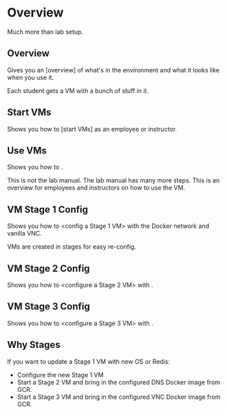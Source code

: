 # Overview

Much more than lab setup.

## Overview

Gives you an [overview] of what's in the environment and what it looks like when you use it.

Each student gets a VM with a bunch of stuff in it.

## Start VMs

Shows you how to [start VMs] as an employee or instructor.

## Use VMs

Shows you how to <use VMs>.

This is not the lab manual. The lab manual has many more steps. This is an overview for employees and instructors on how to use the VM.

## VM Stage 1 Config

Shows you how to <config a Stage 1 VM> with the Docker network and vanilla VNC.

VMs are created in stages for easy re-config.

## VM Stage 2 Config

Shows you how to <configure a Stage 2 VM> with <configured DNS>.

## VM Stage 3 Config

Shows you how to <configure a Stage 3 VM> with <configured VNC>.

## Why Stages

If you want to update a Stage 1 VM with new OS or Redis:
- Configure the new Stage 1 VM
- Start a Stage 2 VM and bring in the configured DNS Docker image from GCR.
- Start a Stage 3 VM and bring in the configured VNC Docker image from GCR.

